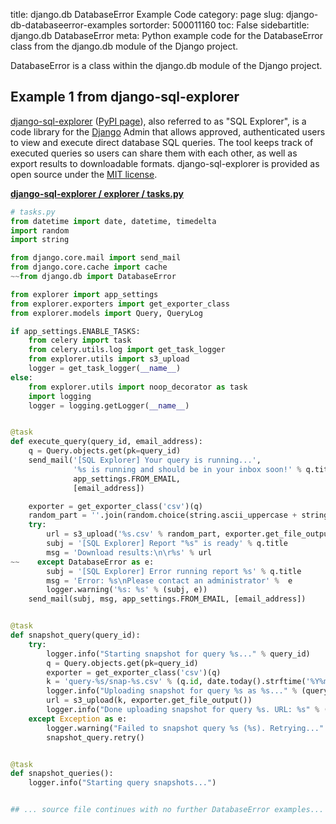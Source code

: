 title: django.db DatabaseError Example Code
category: page
slug: django-db-databaseerror-examples
sortorder: 500011160
toc: False
sidebartitle: django.db DatabaseError
meta: Python example code for the DatabaseError class from the django.db module of the Django project.


DatabaseError is a class within the django.db module of the Django project.


## Example 1 from django-sql-explorer
[django-sql-explorer](https://github.com/groveco/django-sql-explorer)
([PyPI page](https://pypi.org/project/django-sql-explorer/0.2/)),
also referred to as "SQL Explorer",
is a code library for the [Django](/django.html) Admin that allows
approved, authenticated users to view and execute direct database SQL
queries. The tool keeps track of executed queries so users can share them
with each other, as well as export results to downloadable formats.
django-sql-explorer is provided as open source under the
[MIT license](https://github.com/groveco/django-sql-explorer/blob/master/LICENSE).

[**django-sql-explorer / explorer / tasks.py**](https://github.com/groveco/django-sql-explorer/blob/master/explorer/./tasks.py)

```python
# tasks.py
from datetime import date, datetime, timedelta
import random
import string

from django.core.mail import send_mail
from django.core.cache import cache
~~from django.db import DatabaseError

from explorer import app_settings
from explorer.exporters import get_exporter_class
from explorer.models import Query, QueryLog

if app_settings.ENABLE_TASKS:
    from celery import task
    from celery.utils.log import get_task_logger
    from explorer.utils import s3_upload
    logger = get_task_logger(__name__)
else:
    from explorer.utils import noop_decorator as task
    import logging
    logger = logging.getLogger(__name__)


@task
def execute_query(query_id, email_address):
    q = Query.objects.get(pk=query_id)
    send_mail('[SQL Explorer] Your query is running...',
              '%s is running and should be in your inbox soon!' % q.title,
              app_settings.FROM_EMAIL,
              [email_address])

    exporter = get_exporter_class('csv')(q)
    random_part = ''.join(random.choice(string.ascii_uppercase + string.digits) for _ in range(20))
    try:
        url = s3_upload('%s.csv' % random_part, exporter.get_file_output())
        subj = '[SQL Explorer] Report "%s" is ready' % q.title
        msg = 'Download results:\n\r%s' % url
~~    except DatabaseError as e:
        subj = '[SQL Explorer] Error running report %s' % q.title
        msg = 'Error: %s\nPlease contact an administrator' %  e
        logger.warning('%s: %s' % (subj, e))
    send_mail(subj, msg, app_settings.FROM_EMAIL, [email_address])


@task
def snapshot_query(query_id):
    try:
        logger.info("Starting snapshot for query %s..." % query_id)
        q = Query.objects.get(pk=query_id)
        exporter = get_exporter_class('csv')(q)
        k = 'query-%s/snap-%s.csv' % (q.id, date.today().strftime('%Y%m%d-%H:%M:%S'))
        logger.info("Uploading snapshot for query %s as %s..." % (query_id, k))
        url = s3_upload(k, exporter.get_file_output())
        logger.info("Done uploading snapshot for query %s. URL: %s" % (query_id, url))
    except Exception as e:
        logger.warning("Failed to snapshot query %s (%s). Retrying..." % (query_id, e))
        snapshot_query.retry()


@task
def snapshot_queries():
    logger.info("Starting query snapshots...")


## ... source file continues with no further DatabaseError examples...

```

